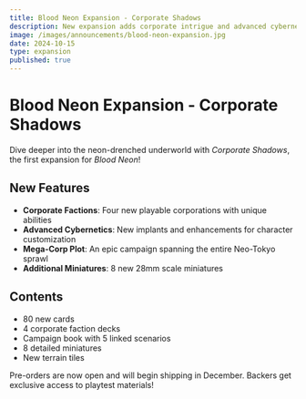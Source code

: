 ```yaml
---
title: Blood Neon Expansion - Corporate Shadows
description: New expansion adds corporate intrigue and advanced cybernetics to your campaigns.
image: /images/announcements/blood-neon-expansion.jpg
date: 2024-10-15
type: expansion
published: true
---
```


# Blood Neon Expansion - Corporate Shadows

Dive deeper into the neon-drenched underworld with *Corporate Shadows*, the first expansion for *Blood Neon*!

## New Features

- **Corporate Factions**: Four new playable corporations with unique abilities
- **Advanced Cybernetics**: New implants and enhancements for character customization
- **Mega-Corp Plot**: An epic campaign spanning the entire Neo-Tokyo sprawl
- **Additional Miniatures**: 8 new 28mm scale miniatures

## Contents

- 80 new cards
- 4 corporate faction decks
- Campaign book with 5 linked scenarios
- 8 detailed miniatures
- New terrain tiles

Pre-orders are now open and will begin shipping in December. Backers get exclusive access to playtest materials!
